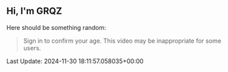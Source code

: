 ## Hi, I'm GRQZ
Here should be something random:  
> Sign in to confirm your age. This video may be inappropriate for some users.


Last Update: 2024-11-30 18:11:57.058035+00:00
